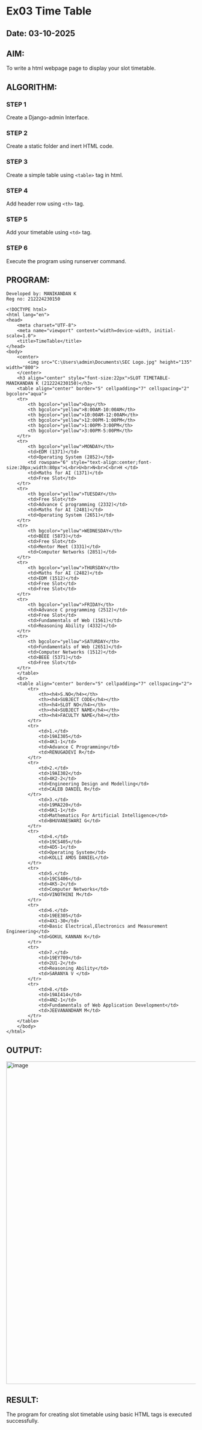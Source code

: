 # Ex03 Time Table
## Date: 03-10-2025

## AIM:
To write a html webpage page to display your slot timetable.

## ALGORITHM:
### STEP 1
Create a Django-admin Interface.

### STEP 2
Create a static folder and inert HTML code.

### STEP 3
Create a simple table using ```<table>``` tag in html.

### STEP 4
Add header row using ```<th>``` tag.

### STEP 5
Add your timetable using ```<td>``` tag.

### STEP 6
Execute the program using runserver command.

## PROGRAM:
```
Developed by: MANIKANDAN K
Reg no: 212224230150
```
```
<!DOCTYPE html>
<html lang="en">
<head>
    <meta charset="UTF-8">
    <meta name="viewport" content="width=device-width, initial-scale=1.0">
    <title>TimeTable</title>
</head>
<body>
    <center>
        <img src="C:\Users\admin\Documents\SEC Logo.jpg" height="135" width="800"> 
    </center>
    <h3 align="center" style="font-size:22px">SLOT TIMETABLE-MANIKANDAN K (212224230150)</h3>
    <table align="center" border="5" cellpadding="7" cellspacing="2" bgcolor="aqua">
    <tr>
        <th bgcolor="yellow">Day</th>
        <th bgcolor="yellow">8:00AM-10:00AM</th>
        <th bgcolor="yellow">10:00AM-12:00AM</th>
        <th bgcolor="yellow">12:00PM-1:00PM</th>
        <th bgcolor="yellow">1:00PM-3:00PM</th>
        <th bgcolor="yellow">3:00PM-5:00PM</th>
    </tr>
    <tr>
        <th bgcolor="yellow">MONDAY</th>
        <td>EDM (1371)</td>
        <td>Operating System (2852)</td>
        <td rowspan="6" style="text-align:center;font-size:20px;width:80px">L<br>U<br>N<br>C<br>H </td>
        <td>Maths for AI (1371)</td>
        <td>Free Slot</td>
    </tr>
    <tr>
        <th bgcolor="yellow">TUESDAY</th>
        <td>Free Slot</td>
        <td>Advance C programming (2332)</td>
        <td>Maths for AI (2481)</td>
        <td>Operating System (2651)</td>
    </tr>
    <tr>
        <th bgcolor="yellow">WEDNESDAY</th>
        <td>BEEE (5873)</td>
        <td>Free Slot</td>
        <td>Mentor Meet (3331)</td>
        <td>Computer Networks (2851)</td>
    </tr>
    <tr>
        <th bgcolor="yellow">THURSDAY</th>
        <td>Maths for AI (2482)</td>
        <td>EDM (1512)</td>
        <td>Free Slot</td>
        <td>Free Slot</td>
    </tr>
    <tr>
        <th bgcolor="yellow">FRIDAY</th>
        <td>Advance C programming (2512)</td>
        <td>Free Slot</td>
        <td>Fundamentals of Web (1561)</td>
        <td>Reasoning Ability (4332)</td>
    </tr>
    <tr>
        <th bgcolor="yellow">SATURDAY</th>
        <td>Fundamentals of Web (2651)</td>
        <td>Computer Networks (1512)</td>
        <td>BEEE (5371)</td>
        <td>Free Slot</td> 
    </tr>
    </table>
    <br>
    <table align="center" border="5" cellpadding="7" cellspacing="2">
        <tr>
            <th><h4>S.NO</h4></th>
            <th><h4>SUBJECT CODE</h4></th>
            <th><h4>SLOT NO</h4></th>
            <th><h4>SUBJECT NAME</h4></th>
            <th><h4>FACULTY NAME</h4></th>
        </tr>
        <tr>
            <td>1.</td>
            <td>19AI305</td>
            <td>4K1-1</td>
            <td>Advance C Programming</td>
            <td>RENUGADEVI R</td>
        </tr>
        <tr>
            <td>2.</td>
            <td>19AI302</td>
            <td>4K2-2</td>
            <td>Engineering Design and Modelling</td>
            <td>CALEB DANIEL R</td>
        </tr>
            <td>3.</td>
            <td>19MA220</td>
            <td>6K1-1</td>
            <td>Mathematics For Artificial Intelligence</td>
            <td>BHUVANESWARI G</td>
        </tr>
        <tr>
            <td>4.</td>
            <td>19CS405</td>
            <td>4D5-1</td>
            <td>Operating System</td>
            <td>KOLLI AMOS DANIEL</td>
        </tr>
        <tr>
            <td>5.</td>
            <td>19CS406</td>
            <td>4K5-2</td>
            <td>Computer Networks</td>
            <td>VINOTHINI M</td>
        </tr>
        <tr>
            <td>6.</td>
            <td>19EE305</td>
            <td>4X1-30</td>
            <td>Basic Electrical,Electronics and Measurement Engineering</td>
            <td>GOKUL KANNAN K</td>
        </tr>
        <tr>
            <td>7.</td>
            <td>19EY709</td>
            <td>2U1-2</td>
            <td>Reasoning Ability</td>
            <td>SARANYA V </td>
        </tr>
        <tr>
            <td>8.</td>
            <td>19AI414</td>
            <td>4N2-1</td>
            <td>Fundamentals of Web Application Development</td>
            <td>JEEVANANDHAM M</td>
        </tr>
    </table>
    </body>
</html>
```

## OUTPUT:
<img width="1241" height="857" alt="image" src="https://github.com/user-attachments/assets/e39f03bb-7b55-45f2-a7f9-31e6f447dffa" />

## RESULT:
The program for creating slot timetable using basic HTML tags is executed successfully.
